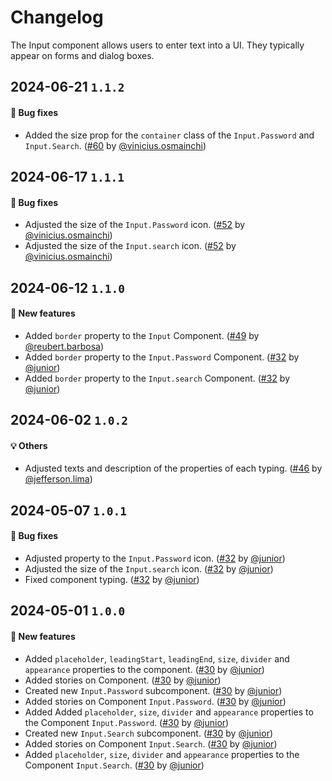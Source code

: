 # Changelog

The Input component allows users to enter text into a UI. They typically appear on forms and dialog boxes.

## 2024-06-21 `1.1.2`

#### 🐛 Bug fixes

- Added the size prop for the `container` class of the `Input.Password` and `Input.Search`. ([#60](https://git.rarolabs.com.br/frontend/rarui/-/merge_requests/60) by [@vinicius.osmainchi](https://git.rarolabs.com.br/vinicius.osmainchi))

## 2024-06-17 `1.1.1`

#### 🐛 Bug fixes

- Adjusted the size of the `Input.Password` icon. ([#52](https://git.rarolabs.com.br/frontend/rarui/-/merge_requests/52) by [@vinicius.osmainchi](https://git.rarolabs.com.br/vinicius.osmainchi))
- Adjusted the size of the `Input.search` icon. ([#52](https://git.rarolabs.com.br/frontend/rarui/-/merge_requests/52) by [@vinicius.osmainchi](https://git.rarolabs.com.br/vinicius.osmainchi))

## 2024-06-12 `1.1.0`

#### 🎉 New features

- Added `border` property to the `Input` Component. ([#49](https://git.rarolabs.com.br/frontend/rarui/-/merge_requests/49) by [@reubert.barbosa](https://git.rarolabs.com.br/reubert.barbosa))
- Added `border` property to the `Input.Password` Component. ([#32](https://git.rarolabs.com.br/frontend/rarui/-/merge_requests/32) by [@junior](https://git.rarolabs.com.br/junior))
- Added `border` property to the `Input.search` Component. ([#32](https://git.rarolabs.com.br/frontend/rarui/-/merge_requests/32) by [@junior](https://git.rarolabs.com.br/junior))

## 2024-06-02 `1.0.2`

#### 💡 Others

- Adjusted texts and description of the properties of each typing. ([#46](https://git.rarolabs.com.br/frontend/rarui/-/merge_requests/46) by [@jefferson.lima](https://git.rarolabs.com.br/jefferson.lima))

## 2024-05-07 `1.0.1`

#### 🐛 Bug fixes

- Adjusted property to the `Input.Password` icon. ([#32](https://git.rarolabs.com.br/frontend/rarui/-/merge_requests/32) by [@junior](https://git.rarolabs.com.br/junior))
- Adjusted the size of the `Input.search` icon. ([#32](https://git.rarolabs.com.br/frontend/rarui/-/merge_requests/32) by [@junior](https://git.rarolabs.com.br/junior))
- Fixed component typing. ([#32](https://git.rarolabs.com.br/frontend/rarui/-/merge_requests/32) by [@junior](https://git.rarolabs.com.br/junior))

## 2024-05-01 `1.0.0`

#### 🎉 New features

- Added `placeholder`, `leadingStart`, `leadingEnd`, `size`, `divider` and `appearance` properties to the component. ([#30](https://git.rarolabs.com.br/frontend/rarui/-/merge_requests/30) by [@junior](https://git.rarolabs.com.br/junior))
- Added stories on Component. ([#30](https://git.rarolabs.com.br/frontend/rarui/-/merge_requests/30) by [@junior](https://git.rarolabs.com.br/junior))
- Created new `Input.Password` subcomponent. ([#30](https://git.rarolabs.com.br/frontend/rarui/-/merge_requests/30) by [@junior](https://git.rarolabs.com.br/junior))
- Added stories on Component `Input.Password`. ([#30](https://git.rarolabs.com.br/frontend/rarui/-/merge_requests/30) by [@junior](https://git.rarolabs.com.br/junior))
- Added Added `placeholder`, `size`, `divider` and `appearance` properties to the Component `Input.Password`. ([#30](https://git.rarolabs.com.br/frontend/rarui/-/merge_requests/30) by [@junior](https://git.rarolabs.com.br/junior))
- Created new `Input.Search` subcomponent. ([#30](https://git.rarolabs.com.br/frontend/rarui/-/merge_requests/30) by [@junior](https://git.rarolabs.com.br/junior))
- Added stories on Component `Input.Search`. ([#30](https://git.rarolabs.com.br/frontend/rarui/-/merge_requests/30) by [@junior](https://git.rarolabs.com.br/junior))
- Added `placeholder`, `size`, `divider` and `appearance` properties to the Component `Input.Search`. ([#30](https://git.rarolabs.com.br/frontend/rarui/-/merge_requests/30) by [@junior](https://git.rarolabs.com.br/junior))

<!-- #### 🛠 Breaking changes -->

<!-- #### 📚 3rd party library updates -->

<!-- #### 🎉 New features -->

<!-- #### 🐛 Bug fixes -->

<!-- #### 💡 Others -->
